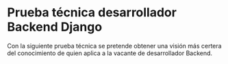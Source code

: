 # Prueba técnica desarrollador Backend Django
Con la siguiente prueba técnica se pretende obtener una visión más certera del conocimiento  de quien aplica a la vacante de desarrollador Backend. 
